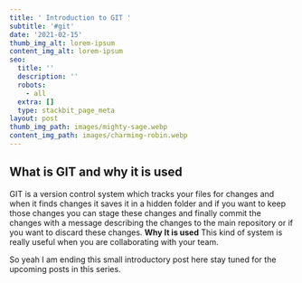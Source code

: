 ```yaml
---
title: ' Introduction to GIT '
subtitle: '#git'
date: '2021-02-15'
thumb_img_alt: lorem-ipsum
content_img_alt: lorem-ipsum
seo:
  title: ''
  description: ''
  robots:
    - all
  extra: []
  type: stackbit_page_meta
layout: post
thumb_img_path: images/mighty-sage.webp
content_img_path: images/charming-robin.webp
---
```

## What is GIT and why it is used

GIT is a version control system which tracks your files for changes and when it finds changes it saves it in a hidden folder and if you want to keep those changes you can stage these changes and finally commit the changes with a message describing the changes to the main repository or if you want to discard these changes. **Why It is used** This kind of system is really useful when you are collaborating with your team.

So yeah I am ending this small introductory post here stay tuned for the upcoming posts in this series.
